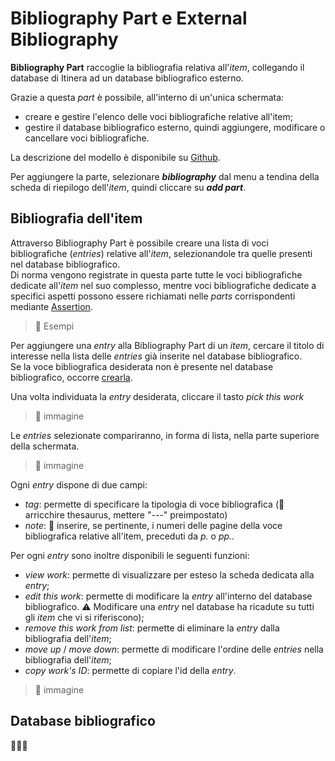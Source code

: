 # Bibliography Part e External Bibliography

**Bibliography Part** raccoglie la bibliografia relativa all'_item_, collegando il database di Itinera ad un database bibliografico esterno.  

Grazie a questa _part_ è possibile, all'interno di un'unica schermata:
* creare e gestire l'elenco delle voci bibliografiche relative all'item;  
* gestire il database bibliografico esterno, quindi aggiungere, modificare o cancellare voci bibliografiche.

La descrizione del modello è disponibile su [Github](https://github.com/vedph/cadmus-general#bibliographypart).  

Per aggiungere la parte, selezionare **_bibliography_** dal menu a tendina della scheda di riepilogo dell'_item_, quindi cliccare su **_add part_**. 


## Bibliografia dell'item
Attraverso Bibliography Part è possibile creare una lista di voci bibliografiche (_entries_) relative all'_item_, selezionandole tra quelle presenti nel database bibliografico.  
Di norma vengono registrate in questa parte tutte le voci bibliografiche dedicate all'_item_ nel suo complesso, mentre voci bibliografiche dedicate a specifici aspetti possono essere richiamati nelle _parts_ corrispondenti mediante [Assertion](Assertion_Brick.md).  

> 🚧 Esempi

Per aggiungere una _entry_ alla Bibliography Part di un _item_, cercare il titolo di interesse nella lista delle _entries_ già inserite nel database bibliografico.  
Se la voce bibliografica desiderata non è presente nel database bibliografico, occorre [crearla](External_Bibliography_Part.md#database-bibliografico). 

Una volta individuata la _entry_ desiderata, cliccare il tasto _pick this work_
> 🚧 immagine

Le _entries_ selezionate compariranno, in forma di lista, nella parte superiore della schermata.
> 🚧 immagine

Ogni _entry_ dispone di due campi:
* _tag_: permette di specificare la tipologia di voce bibliografica (🚧 arricchire thesaurus, mettere "---" preimpostato)
* _note_: 🚧 inserire, se pertinente, i numeri delle pagine della voce bibliografica relative all'item, preceduti da _p._ o _pp._. 

Per ogni _entry_ sono inoltre disponibili le seguenti funzioni:
* _view work_: permette di visualizzare per esteso la scheda dedicata alla _entry_;
* _edit this work_: permette di modificare la _entry_ all'interno del database bibliografico. ⚠️ Modificare una _entry_ nel database ha ricadute su tutti gli _item_ che vi si riferiscono);
* _remove this work from list_: permette di eliminare la _entry_ dalla bibliografia dell'_item_;
* _move up_ / _move down_: permette di modificare l'ordine delle _entries_ nella bibliografia dell'_item_;
* _copy work's ID_: permette di copiare l'id della _entry_. 
> 🚧 immagine


## Database bibliografico
🚧🚧🚧



